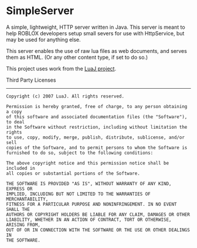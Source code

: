 SimpleServer
============

A simple, lightweight, HTTP server written in Java. This server is meant to help ROBLOX developers setup small severs for use with HttpService, but may be used for anything else.

This server enables the use of raw lua files as web documents, and serves them as HTML. (Or any other content type, if set to do so.)

This project uses work from the [LuaJ project][1].

Third Party Licenses
____________________
	Copyright (c) 2007 LuaJ. All rights reserved.

	Permission is hereby granted, free of charge, to any person obtaining a copy
	of this software and associated documentation files (the "Software"), to deal
	in the Software without restriction, including without limitation the rights
	to use, copy, modify, merge, publish, distribute, sublicense, and/or sell
	copies of the Software, and to permit persons to whom the Software is
	furnished to do so, subject to the following conditions:

	The above copyright notice and this permission notice shall be included in
	all copies or substantial portions of the Software.

	THE SOFTWARE IS PROVIDED "AS IS", WITHOUT WARRANTY OF ANY KIND, EXPRESS OR
	IMPLIED, INCLUDING BUT NOT LIMITED TO THE WARRANTIES OF MERCHANTABILITY,
	FITNESS FOR A PARTICULAR PURPOSE AND NONINFRINGEMENT. IN NO EVENT SHALL THE
	AUTHORS OR COPYRIGHT HOLDERS BE LIABLE FOR ANY CLAIM, DAMAGES OR OTHER
	LIABILITY, WHETHER IN AN ACTION OF CONTRACT, TORT OR OTHERWISE, ARISING FROM,
	OUT OF OR IN CONNECTION WITH THE SOFTWARE OR THE USE OR OTHER DEALINGS IN
	THE SOFTWARE.

[1]: http://luaj.org/luaj/README.html
